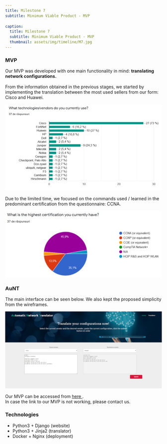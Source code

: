 ```yaml
---
title: Milestone 7
subtitle: Minimum Viable Product - MVP

caption:
  title: Milestone 7
  subtitle: Minimum Viable Product - MVP
  thumbnail: assets/img/timeline/M7.jpg
---
```


### MVP 

Our MVP was developed with one main functionality in mind: <b>translating network configurations. </b>
<br> <br>
From the information obtained in the previous stages, we started by implementing the translation between the most used sellers from our form: Cisco and Huawei.


<div class="container-fluid">
  <img class="img-fluid" width="600px" src="assets/img/M7/M7_1.JPG"/>
</div>

Due to the limited time, we focused on the commands used / learned in the predominant certification from the questionnaire: CCNA.

<div class="container-fluid">
  <img class="img-fluid" width="600px" src="assets/img/M7/M7_2.JPG"/>
</div>

### AuNT

The main interface can be seen below. We also kept the proposed simplicity from the wireframes.


<div class="container-fluid">
  <img class="img-fluid" width="1200px" src="assets/img/M7/M7_3.JPG"/>
</div>

Our MVP can be accessed from <a href = "https://dss.vladnastase.tech/" target="_blank"> here </a>.
<br>
In case the link to our MVP is not working, please contact us.  

### Technologies


* Python3 + Django (website)
* Python3 + Jinja2 (translator)
* Docker + Nginx  (deployment)




 